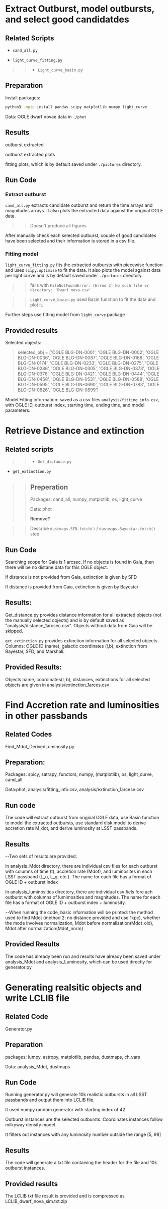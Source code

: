

# Extract Outburst, model outbursts, and select good candidatdes

## Related Scripts

- `cand_all.py`

- `light_curve_fitting.py`

>> - `Light_curve_bazin.py`

## Preparation

Install packages:
```sh
python3 -mpip install pandas scipy matplotlib numpy light_curve
```

Data: OGLE dwarf novae data in `./phot`

## Results

outburst extracted

outburst extracted plots

fitting plots, which is by default saved under `./pictures` directory.

## Run Code

### Extract outburst

`cand_all.py` extracts candidate outburst and return the time arrays and magnitudes arrays. It also plots the extracted data against the original OGLE data.
>> Doesn't produce all figures

After manually check each selected outburst, couple of good candidates have been selected and their information is stored in a csv file. 

### Fitting model

`light_curve_fitting.py` fits the extracted outbursts with piecewise function and uses `scipy.optimize` to fit the data. It also plots the model against data per light curve and is by default saved under `./pictures` directory.
>> fails with `FileNotFoundError: [Errno 2] No such file or directory: 'Dwarf nova.csv'`

>> `Light_curve_bazin.py` used Bazin function to fit the data and plot it. 

Further steps use fitting model from `light_curve` package

## Provided results

Selected objects: 

> selected_obj = ['OGLE BLG-DN-0001', 'OGLE BLG-DN-0002', 'OGLE BLG-DN-0036', 'OGLE BLG-DN-0087',  'OGLE BLG-DN-0168', 'OGLE BLG-DN-0174', 'OGLE BLG-DN-0233', 'OGLE BLG-DN-0275',  'OGLE BLG-DN-0286', 'OGLE BLG-DN-0305', 'OGLE BLG-DN-0373', 'OGLE BLG-DN-0376', 'OGLE BLG-DN-0421', 'OGLE BLG-DN-0444', 'OGLE BLG-DN-0458', 'OGLE BLG-DN-0531', 'OGLE BLG-DN-0588', 'OGLE BLG-DN-0595', 'OGLE BLG-DN-0690', 'OGLE BLG-DN-0783', 'OGLE BLG-DN-0826', 'OGLE BLG-DN-0899']

Model Fitting information: saved as a csv files `analysis/fitting_info.csv`, with OGLE ID, outburst index, starting time, ending time, and model parameters. 



# Retrieve Distance and extinction

## Related scripts

>> - `Get_distance.py`

- `get_extinction.py`

>> ## Preperation
>> 
>> Packages: cand_all, numpy, matplotlib, os, light_curve
>> 
>> Data: phot
>>
>> **Remove?**

>> Describe `dustmaps.SFD.fetch()` / `dustmaps.Bayestar.fetch()` step

## Run Code

Searching scope for Gaia is 1 arcsec. If no objects is found in Gaia, then there will be no distane data for this OGLE object.

If distance is not provided from Gaia, extinction is given by SFD

If distance is provided from Gaia, extinction is given by Bayestar

## Results:

Get_distance.py provides distance information for all extracted objects (not the manually selected objects) and is by default saved as "analysis/distance_1arcsec.csv". Objects without data from Gaia will be skipped.

`get_extinction.py` provides extinction information for all selected objects. Columns: OGLE ID (name), galactic coordinates (l,b), extinction from Bayestar, SFD, and Marshall.

## Provided Results:

Objects name, coordinates(l, b), distances, extinctions for all selected objects are given in analysis/extinction_1arces.csv

# Find Accretion rate and luminosities in other passbands

## Related Codes

Find_Mdot_DerivedLuminosity.py

## Preparation:

Packages: spicy, satrapy, functors, numpy, (matplotlib), os, light_curve, cand_all

Data:phot, analysis/fitting_info.csv, analysis/extinction_1arcese.csv

## Run code 

The code will extract outburst from original OGLE data, use Basin function to model the extracted outbursts, use standard disk model to derive accretion rate M_dot, and derive luminosity at LSST passbands. 

## Results

--Two sets of results are provided: 

In analysis_Mdot directory, there are individual csv files for each outburst with columns of time (t), accretion rate (Mdot), and luminosites in each LSST passband (L_u, L_g, etc.). The name for each file has a format of OGLE ID + outburst index

In analysis_luminosities directory, there are individual csv fiels fore ach outburst with columns of lumimosities and magnitudes. The name for each file has a format of OGLE ID + outburst index + luminosity. 

--When running the code, basic information will be printed: the method used to find Mdot (method 2: no distance provided and use 1kpc), whether the mode involves normalization, Mdot before normalization(Mdot_old), Mdot after normalization(Mdot_norm)

## Provided Results

The code has already been run and results have already been saved under analysis_Mdot and analysis_Luminosity, which can be used directly for generator.py

# Generating realsitic objects and write LCLIB file

## Related Code

Generator.py

## Preparation

packages: lumpy, astropy, matplotlib, pandas, dustmaps, ch_vars

Data: analysis_Mdot, dustmaps

## Run Code

Running generator.py will generate 10k realistic outbursts in all LSST passbands and output them into LCLIB file. 

It used numpy random generator with starting index of 42

Outburst instances are the selected outbursts. Coordinates instances follow milkyway density model.

It filters out instances with any luminosity number outside the range [5, 99]

## Results

The code will generate a txt file containing the header for the file and 10k outburst instances. 

## Provided results

The LCLIB txt file result is provided and is compressed as LCLIB_dwarf_nova_sim.txt.zip

